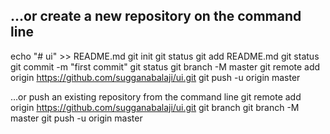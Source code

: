 …or create a new repository on the command line
-----------------------------------------------
echo "# ui" >> README.md
git init
git status
git add README.md
git status
git commit -m "first commit"
git status
git branch -M master
git remote add origin https://github.com/sugganabalaji/ui.git
git push -u origin master

…or push an existing repository from the command line
git remote add origin https://github.com/sugganabalaji/ui.git
git branch
git branch -M master
git push -u origin master